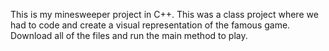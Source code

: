 This is my minesweeper project in C++.
This was a class project where we had to code and create a visual representation of the famous game. Download all of the files and run the main method to play.

